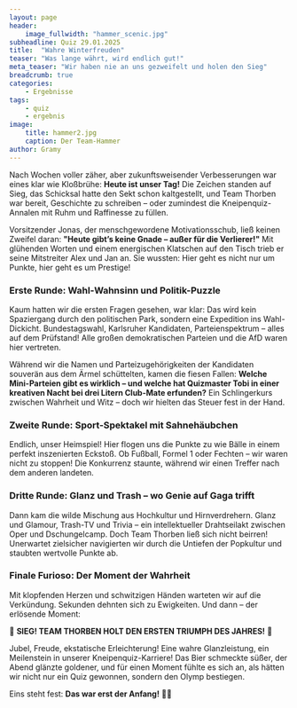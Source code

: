 ```yaml
---
layout: page
header:
    image_fullwidth: "hammer_scenic.jpg"
subheadline: Quiz 29.01.2025
title:  "Wahre Winterfreuden"
teaser: "Was lange währt, wird endlich gut!"
meta_teaser: "Wir haben nie an uns gezweifelt und holen den Sieg"
breadcrumb: true
categories:
    - Ergebnisse
tags:
    - quiz
    - ergebnis
image:
    title: hammer2.jpg
    caption: Der Team-Hammer
author: Gramy
---
```


Nach Wochen voller zäher, aber zukunftsweisender Verbesserungen war eines klar wie Kloßbrühe: **Heute ist unser Tag!** 
Die Zeichen standen auf Sieg, das Schicksal hatte den Sekt schon kaltgestellt, und Team Thorben war bereit, Geschichte zu schreiben – oder zumindest die Kneipenquiz-Annalen mit Ruhm und Raffinesse zu füllen.  

Vorsitzender Jonas, der menschgewordene Motivationsschub, ließ keinen Zweifel daran: **"Heute gibt’s keine Gnade – außer für die Verlierer!"** 
Mit glühenden Worten und einem energischen Klatschen auf den Tisch trieb er seine Mitstreiter Alex und Jan an. 
Sie wussten: Hier geht es nicht nur um Punkte, hier geht es um Prestige!  

### **Erste Runde: Wahl-Wahnsinn und Politik-Puzzle**  
Kaum hatten wir die ersten Fragen gesehen, war klar: Das wird kein Spaziergang durch den politischen Park, sondern eine Expedition ins Wahl-Dickicht. 
Bundestagswahl, Karlsruher Kandidaten, Parteienspektrum – alles auf dem Prüfstand!
Alle großen demokratischen Parteien und die AfD waren hier vertreten.

Während wir die Namen und Parteizugehörigkeiten der Kandidaten souverän aus dem Ärmel schüttelten, kamen die fiesen Fallen: **Welche Mini-Parteien gibt es wirklich – und welche hat Quizmaster Tobi in einer kreativen Nacht bei drei Litern Club-Mate erfunden?** 
Ein Schlingerkurs zwischen Wahrheit und Witz – doch wir hielten das Steuer fest in der Hand.  

### **Zweite Runde: Sport-Spektakel mit Sahnehäubchen**  
Endlich, unser Heimspiel! 
Hier flogen uns die Punkte zu wie Bälle in einem perfekt inszenierten Eckstoß. 
Ob Fußball, Formel 1 oder Fechten – wir waren nicht zu stoppen! 
Die Konkurrenz staunte, während wir einen Treffer nach dem anderen landeten.  

### **Dritte Runde: Glanz und Trash – wo Genie auf Gaga trifft**  
Dann kam die wilde Mischung aus Hochkultur und Hirnverdrehern. Glanz und Glamour, Trash-TV und Trivia – ein intellektueller Drahtseilakt zwischen Oper und Dschungelcamp. 
Doch Team Thorben ließ sich nicht beirren! 
Unerwartet zielsicher navigierten wir durch die Untiefen der Popkultur und staubten wertvolle Punkte ab.  

### **Finale Furioso: Der Moment der Wahrheit**  
Mit klopfenden Herzen und schwitzigen Händen warteten wir auf die Verkündung. 
Sekunden dehnten sich zu Ewigkeiten. Und dann – der erlösende Moment:  

🎉 **SIEG! TEAM THORBEN HOLT DEN ERSTEN TRIUMPH DES JAHRES!** 🎉  

Jubel, Freude, ekstatische Erleichterung! 
Eine wahre Glanzleistung, ein Meilenstein in unserer Kneipenquiz-Karriere! 
Das Bier schmeckte süßer, der Abend glänzte goldener, und für einen Moment fühlte es sich an, als hätten wir nicht nur ein Quiz gewonnen, sondern den Olymp bestiegen.  

Eins steht fest: **Das war erst der Anfang!** 🚀🍻



